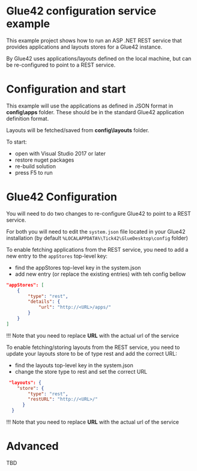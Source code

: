# Glue42 configuration service example

This example project shows how to run an ASP .NET REST service that provides applications and layouts stores for a Glue42 instance.

By Glue42 uses applications/layouts defined on the local machine, but can be re-configured to point to a REST service.

# Configuration and start

This example will use the applications as defined in JSON format in **config\\apps** folder. These should be in the standard Glue42 application definition format.

Layouts will be fetched/saved from **config\\layouts** folder.

To start:
* open with Visual Studio 2017 or later
* restore nuget packages
* re-build solution
* press F5 to run

# Glue42 Configuration

You will need to do two changes to re-configure Glue42 to point to a REST service.

For both you will need to edit the `system.json` file located in your Glue42 installation (by default  `%LOCALAPPDATA%\Tick42\GlueDesktop\config` folder)

To enable fetching applications from the REST service, you need to add a new entry to the `appStores` top-level key:

* find the appStores top-level key in the system.json
* add new entry (or replace the existing entries) with teh config bellow
```json
"appStores": [
    {
        "type": "rest",
        "details": {
            "url": "http://<URL>/apps/"           
        }
    }
]
``` 
!!! Note that you need to replace **URL** with the actual url of the service 

To enable fetching/storing layouts from the REST service, you need to update your layouts store to be of type rest and add the correct URL:

* find the layouts top-level key in the system.json
* change the store type to rest and set the correct URL
```json
 "layouts": {
    "store": {
        "type": "rest",
        "restURL": "http://<URL>/"
      }
  } 

```

!!! Note that you need to replace **URL** with the actual url of the service

# Advanced

TBD


